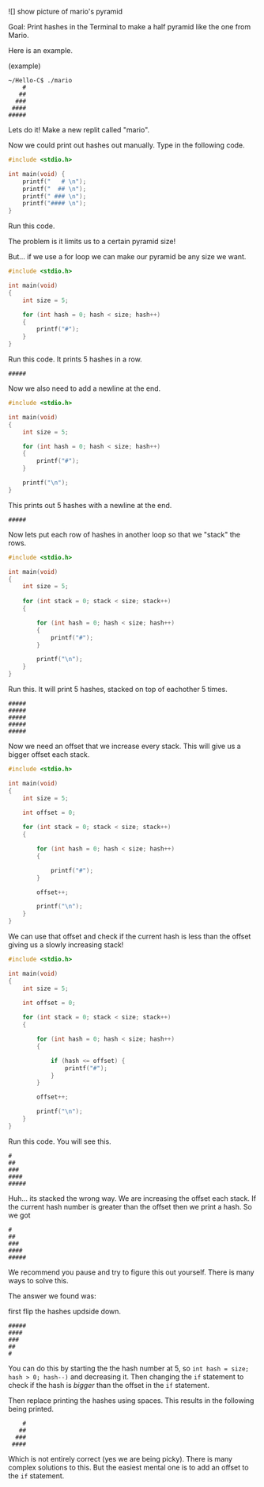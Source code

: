 ![] show picture of mario's pyramid

Goal: Print hashes in the Terminal to make a half pyramid like the one from Mario.

Here is an example.

(example)
```
~/Hello-C$ ./mario
    #
   ##
  ###
 ####
#####
```

Lets do it! Make a new replit called "mario".

Now we could print out hashes out manually. Type in the following code.

```c
#include <stdio.h>

int main(void) {
	printf("   # \n");
	printf("  ## \n");
	printf(" ### \n");
	printf("#### \n");
}
```

Run this code.

The problem is it limits us to a certain pyramid size!

But... if we use a for loop we can make our pyramid be any size we want.

```c
#include <stdio.h>

int main(void) 
{
	int size = 5;

	for (int hash = 0; hash < size; hash++) 
	{
        printf("#");
	}
}
```

Run this code. It prints 5 hashes in a row.

```
#####
```

Now we also need to add a newline at the end.

```c
#include <stdio.h>

int main(void) 
{
	int size = 5;

    for (int hash = 0; hash < size; hash++) 
    {
        printf("#");
    }

    printf("\n");
}
```

This prints out 5 hashes with a newline at the end.

```
#####
```

Now lets put each row of hashes in another loop so that we "stack" the rows.

```c
#include <stdio.h>

int main(void) 
{
	int size = 5;
	
	for (int stack = 0; stack < size; stack++) 
    {

		for (int hash = 0; hash < size; hash++) 
        {
            printf("#");
        }

		printf("\n");
	}
}
```

Run this. It will print 5 hashes, stacked on top of eachother 5 times.

```
#####
#####
#####
#####
#####
```

Now we need an offset that we increase every stack. This will give us a bigger offset each stack. 

```c
#include <stdio.h>

int main(void) 
{
	int size = 5;

	int offset = 0;
	
	for (int stack = 0; stack < size; stack++) 
    {

		for (int hash = 0; hash < size; hash++) 
        {

			printf("#");
		}

		offset++;

		printf("\n");
	}
}
```

We can use that offset and check if the current hash is less than the offset giving us a slowly increasing stack!

```c
#include <stdio.h>

int main(void) 
{
	int size = 5;

	int offset = 0;
	
	for (int stack = 0; stack < size; stack++) 
    {

		for (int hash = 0; hash < size; hash++) 
        {

			if (hash <= offset) {
				printf("#");
			}
		}

		offset++;

		printf("\n");
	}
}
```

Run this code. You will see this.

```
#
##
###
####
#####
```

Huh... its stacked the wrong way. We are increasing the offset each stack. If the current hash number is greater than the offset then we print a hash. So we got

```
#
##
###
####
#####
```

We recommend you pause and try to figure this out yourself. There is many ways to solve this.

The answer we found was:

first flip the hashes updside down.

```
#####
#### 
###  
##   
#  
```

You can do this by starting the the hash number at 5, so `int hash = size; hash > 0; hash--)` and decreasing it. Then changing the `if` statement to check if the hash is *bigger* than the offset in the `if` statement.

Then replace printing the hashes using spaces. This results in the following being printed.

```   
    #
   ##
  ###
 ####
```

Which is not entirely correct (yes we are being picky). There is many complex solutions to this. But the easiest mental one is to add an offset to the `if` statement.
